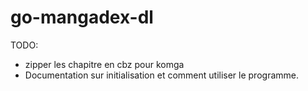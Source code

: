 # go-mangadex-dl

TODO:
- zipper les chapitre en cbz pour komga
- Documentation sur initialisation et comment utiliser le programme.